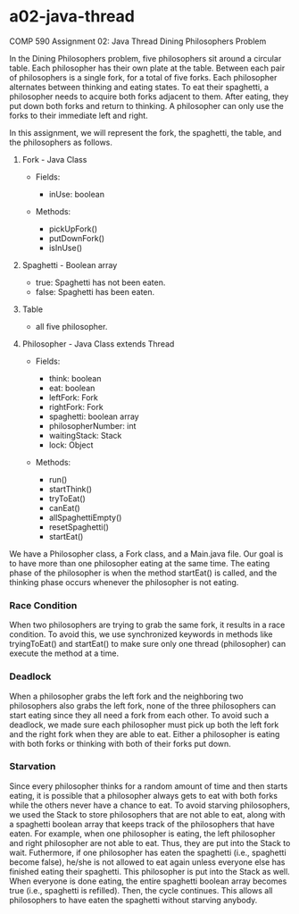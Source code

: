 # a02-java-thread
COMP 590 Assignment 02: Java Thread Dining Philosophers Problem

In the Dining Philosophers problem, five philosophers sit around a circular table. Each philosopher has their own plate at the table. Between each pair of philosophers is a single fork, for a total of five forks. Each philosopher alternates between thinking and eating states. To eat their spaghetti, a philosopher needs to acquire both forks adjacent to them. After eating, they put down both forks and return to thinking. A philosopher can only use the forks to their immediate left and right.

In this assignment, we will represent the fork, the spaghetti, the table, and the philosophers as follows. 

1. Fork - Java Class 
    - Fields: 
        - inUse: boolean

    - Methods:
        - pickUpFork()
        - putDownFork()
        - isInUse()

2. Spaghetti - Boolean array
    - true: Spaghetti has not been eaten.
    - false: Spaghetti has been eaten.

3. Table 
    - all five philosopher. 

4. Philosopher - Java Class extends Thread
    - Fields: 
        - think: boolean
        - eat: boolean 
        - leftFork: Fork
        - rightFork: Fork
        - spaghetti: boolean array
        - philosopherNumber: int 
        - waitingStack: Stack<Philosopher>
        - lock: Object

    - Methods: 
        - run()
        - startThink()
        - tryToEat()
        - canEat()
        - allSpaghettiEmpty()
        - resetSpaghetti()
        - startEat()

We have a Philosopher class, a Fork class, and a Main.java file. Our goal is to have more than one philosopher eating at the same time. The eating phase of the philosopher is when the method startEat() is called, and the thinking phase occurs whenever the philosopher is not eating. 

### Race Condition
When two philosophers are trying to grab the same fork, it results in a race condition. To avoid this, we use synchronized keywords in methods like tryingToEat() and startEat() to make sure only one thread (philosopher) can execute the method at a time. 

### Deadlock 
When a philosopher grabs the left fork and the neighboring two philosophers also grabs the left fork, none of the three philosophers can start eating since they all need a fork from each other. To avoid such a deadlock, we made sure each philosopher must pick up both the left fork and the right fork when they are able to eat. Either a philosopher is eating with both forks or thinking with both of their forks put down.

### Starvation
Since every philosopher thinks for a random amount of time and then starts eating, it is possible that a philosopher always gets to eat with both forks while the others never have a chance to eat. To avoid starving philosophers, we used the Stack to store philosophers that are not able to eat, along with a spaghetti boolean array that keeps track of the philosophers that have eaten. For example, when one philosopher is eating, the left philosopher and right philosopher are not able to eat. Thus, they are put into the Stack to wait. Futhermore, if one philosopher has eaten the spaghetti (i.e., spaghetti become false), he/she is not allowed to eat again unless everyone else has finished eating their spaghetti. This philosopher is put into the Stack as well. When everyone is done eating, the entire spaghetti boolean array becomes true (i.e., spaghetti is refilled). Then, the cycle continues. This allows all philosophers to have eaten the spaghetti without starving anybody.
